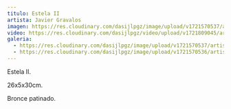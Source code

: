 ```yaml
---
titulo: Estela II
artista: Javier Gravalos
imagen: https://res.cloudinary.com/dasijlpgz/image/upload/v1721570537/artistas/Javier%20Gravalos/Estela%20II/P1100040.jpg
video: https://res.cloudinary.com/dasijlpgz/video/upload/v1721809045/artistas/Javier%20Gravalos/Estela%20II/obra4.mp4
galeria:
  - https://res.cloudinary.com/dasijlpgz/image/upload/v1721570537/artistas/Javier%20Gravalos/Estela%20II/P1100040.jpg
  - https://res.cloudinary.com/dasijlpgz/image/upload/v1721570536/artistas/Javier%20Gravalos/Estela%20II/P1100039.jpg
---
```

Estela II.

26x5x30cm.

Bronce patinado.
